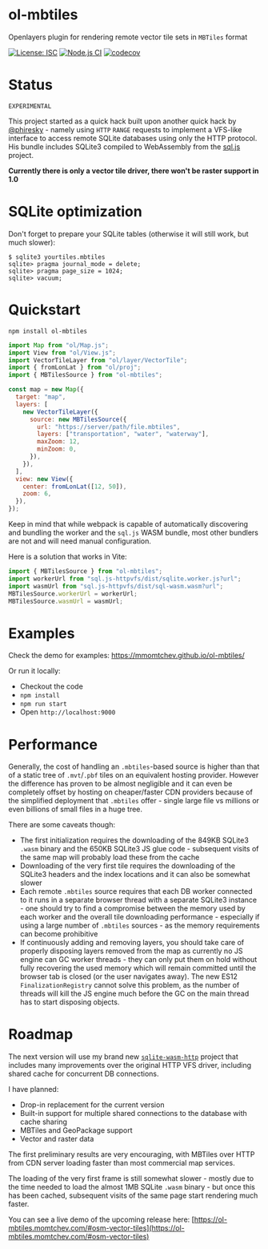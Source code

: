 # ol-mbtiles

Openlayers plugin for rendering remote vector tile sets in `MBTiles` format

[![License: ISC](https://img.shields.io/github/license/mmomtchev/ol-mbtiles)](https://github.com/mmomtchev/ol-mbtiles/blob/main/LICENSE)
[![Node.js CI](https://github.com/mmomtchev/ol-mbtiles/actions/workflows/node.js.yml/badge.svg)](https://github.com/mmomtchev/ol-mbtiles/actions/workflows/node.js.yml)
[![codecov](https://codecov.io/gh/mmomtchev/ol-mbtiles/branch/main/graph/badge.svg?token=wgDFzZEJRx)](https://codecov.io/gh/mmomtchev/ol-mbtiles)

# Status

`EXPERIMENTAL`

This project started as a quick hack built upon another quick hack by [@phiresky](https://github.com/phiresky/sql.js-httpvfs) - namely using `HTTP` `RANGE` requests to implement a VFS-like interface to access remote SQLite databases using only the HTTP protocol. His bundle includes SQLite3 compiled to WebAssembly from the [sql.js](https://github.com/sql-js/sql.js/) project.

**Currently there is only a vector tile driver, there won't be raster support in 1.0**

# SQLite optimization

Don't forget to prepare your SQLite tables (otherwise it will still work, but much slower):

```
$ sqlite3 yourtiles.mbtiles
sqlite> pragma journal_mode = delete;
sqlite> pragma page_size = 1024;
sqlite> vacuum;
```

# Quickstart

```
npm install ol-mbtiles
```

```js
import Map from "ol/Map.js";
import View from "ol/View.js";
import VectorTileLayer from "ol/layer/VectorTile";
import { fromLonLat } from "ol/proj";
import { MBTilesSource } from "ol-mbtiles";

const map = new Map({
  target: "map",
  layers: [
    new VectorTileLayer({
      source: new MBTilesSource({
        url: "https://server/path/file.mbtiles",
        layers: ["transportation", "water", "waterway"],
        maxZoom: 12,
        minZoom: 0,
      }),
    }),
  ],
  view: new View({
    center: fromLonLat([12, 50]),
    zoom: 6,
  }),
});
```

Keep in mind that while webpack is capable of automatically discovering and bundling the worker and the `sql.js` WASM bundle, most other bundlers are not and will need manual configuration.

Here is a solution that works in Vite:

```js
import { MBTilesSource } from "ol-mbtiles";
import workerUrl from "sql.js-httpvfs/dist/sqlite.worker.js?url";
import wasmUrl from "sql.js-httpvfs/dist/sql-wasm.wasm?url";
MBTilesSource.workerUrl = workerUrl;
MBTilesSource.wasmUrl = wasmUrl;
```

# Examples

Check the demo for examples: https://mmomtchev.github.io/ol-mbtiles/

Or run it locally:

- Checkout the code
- `npm install`
- `npm run start`
- Open `http://localhost:9000`

# Performance

Generally, the cost of handling an `.mbtiles`-based source is higher than that of a static tree of `.mvt`/`.pbf` tiles on an equivalent hosting provider. However the difference has proven to be almost negligible and it can even be completely offset by hosting on cheaper/faster CDN providers because of the simplified deployment that `.mbtiles` offer - single large file vs millions or even billions of small files in a huge tree.

There are some caveats though:

- The first initialization requires the downloading of the 849KB SQLite3 `.wasm` binary and the 650KB SQLite3 JS glue code - subsequent visits of the same map will probably load these from the cache
- Downloading of the very first tile requires the downloading of the SQLite3 headers and the index locations and it can also be somewhat slower
- Each remote `.mbtiles` source requires that each DB worker connected to it runs in a separate browser thread with a separate SQLite3 instance - one should try to find a compromise between the memory used by each worker and the overall tile downloading performance - especially if using a large number of `.mbtiles` sources - as the memory requirements can become prohibitive
- If continuously adding and removing layers, you should take care of properly disposing layers removed from the map as currently no JS engine can GC worker threads - they can only put them on hold without fully recovering the used memory which will remain committed until the browser tab is closed (or the user navigates away). The new ES12 `FinalizationRegistry` cannot solve this problem, as the number of threads will kill the JS engine much before the GC on the main thread has to start disposing objects.

# Roadmap

The next version will use my brand new [`sqlite-wasm-http`](https://github.com/mmomtchev/sqlite-wasm-http) project that includes many improvements over the original HTTP VFS driver, including shared cache for concurrent DB connections.

I have planned:
- Drop-in replacement for the current version
- Built-in support for multiple shared connections to the database with cache sharing
- MBTiles and GeoPackage support
- Vector and raster data

The first preliminary results are very encouraging, with MBTiles over HTTP from CDN server loading faster than most commercial map services.

The loading of the very first frame is still somewhat slower - mostly due to the time needed to load the almost 1MB SQLite `.wasm` binary - but once this has been cached, subsequent visits of the same page start rendering much faster.

You can see a live demo of the upcoming release here: [https://ol-mbtiles.momtchev.com/#osm-vector-tiles](https://ol-mbtiles.momtchev.com/#osm-vector-tiles)
